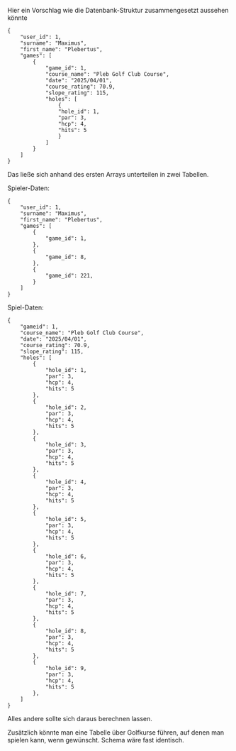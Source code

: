 Hier ein Vorschlag wie die Datenbank-Struktur zusammengesetzt aussehen könnte

    {
        "user_id": 1,
        "surname": "Maximus",
        "first_name": "Plebertus",
        "games": [
            {
                "game_id": 1,
                "course_name": "Pleb Golf Club Course",
                "date": "2025/04/01",
                "course_rating": 70.9,
                "slope_rating": 115,
                "holes": [
                    {
                    "hole_id": 1,
                    "par": 3,
                    "hcp": 4,
                    "hits": 5
                    }
                ]
            }
        ]
    }

Das ließe sich anhand des ersten Arrays unterteilen in zwei Tabellen.

Spieler-Daten:

    {
        "user_id": 1,
        "surname": "Maximus",
        "first_name": "Plebertus",
        "games": [
            {
                "game_id": 1,
            },
            {
                "game_id": 8,
            },
            {
                "game_id": 221,
            }
        ]
    }

Spiel-Daten:

    {
        "gameid": 1,
        "course_name": "Pleb Golf Club Course",
        "date": "2025/04/01",
        "course_rating": 70.9,
        "slope_rating": 115,
        "holes": [
            {
                "hole_id": 1,
                "par": 3,
                "hcp": 4,
                "hits": 5
            },
            {
                "hole_id": 2,
                "par": 3,
                "hcp": 4,
                "hits": 5
            },
            {
                "hole_id": 3,
                "par": 3,
                "hcp": 4,
                "hits": 5
            },
            {
                "hole_id": 4,
                "par": 3,
                "hcp": 4,
                "hits": 5
            },
            {
                "hole_id": 5,
                "par": 3,
                "hcp": 4,
                "hits": 5
            },
            {
                "hole_id": 6,
                "par": 3,
                "hcp": 4,
                "hits": 5
            },
            {
                "hole_id": 7,
                "par": 3,
                "hcp": 4,
                "hits": 5
            },
            {
                "hole_id": 8,
                "par": 3,
                "hcp": 4,
                "hits": 5
            },
            {
                "hole_id": 9,
                "par": 3,
                "hcp": 4,
                "hits": 5
            },
        ]
    }

Alles andere sollte sich daraus berechnen lassen.

Zusätzlich könnte man eine Tabelle über Golfkurse führen, auf denen man spielen kann, wenn gewünscht. Schema wäre fast identisch.
